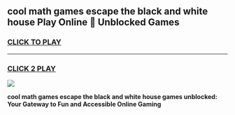 
## cool math games escape the black and white house Play Online 👋 Unblocked Games
<h3>
<a href="https://news.freeplayer.one?title=cool_math_games_escape_the_black_and_white_house&ref=17CMG">CLICK TO PLAY</a></h3>
<hr>

<h3>
<a href="https://news.freeplayer.one?title=cool_math_games_escape_the_black_and_white_house&ref=17CMG">CLICK 2 PLAY</a>
  
</h3>

<a href="https://news.freeplayer.one?title=cool_math_games_escape_the_black_and_white_house&ref=17CMG/"><img src="https://clearcache.store/games.png"></a>


**cool math games escape the black and white house games unblocked: Your Gateway to Fun and Accessible Online Gaming**
